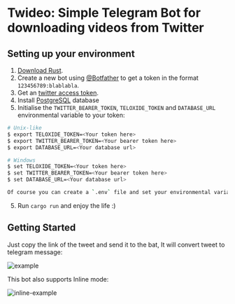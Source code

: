 # Twideo: Simple Telegram Bot for downloading videos from Twitter

## Setting up your environment
 1. [Download Rust](http://rustup.rs/).
 2. Create a new bot using [@Botfather](https://t.me/botfather) to get a token in the format `123456789:blablabla`.
 3. Get an [twitter access token](https://developer.twitter.com/en/apply-for-access).
 4. Install [PostgreSQL](https://www.postgresql.org/download/) database
 5. Initialise the `TWITTER_BEARER_TOKEN`, `TELOXIDE_TOKEN` and `DATABASE_URL` environmental variable to your token:
```bash
# Unix-like
$ export TELOXIDE_TOKEN=<Your token here>
$ export TWITTER_BEARER_TOKEN=<Your bearer token here>
$ export DATABASE_URL=<Your database url>

# Windows
$ set TELOXIDE_TOKEN=<Your token here>
$ set TWITTER_BEARER_TOKEN=<Your bearer token here>
$ set DATABASE_URL=<Your database url>

Of course you can create a `.env` file and set your environmental variables there.
```
5. Run `cargo run` and enjoy the life :)

## Getting Started
Just copy the link of the tweet and send it to the bat, It will convert tweet to telegram message:

![example](https://user-images.githubusercontent.com/79907489/174974007-cfc58c13-08d5-4b3e-b6ed-9d797fc4fb86.gif)


This bot also supports Inline mode:

![inline-example](https://user-images.githubusercontent.com/79907489/174976466-95406e20-30d8-4014-b78b-e9bd51ce126c.gif)
